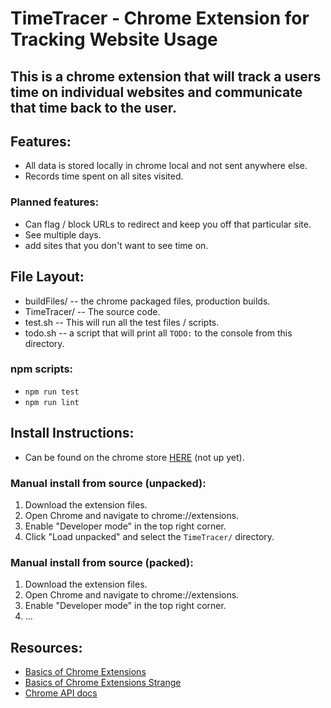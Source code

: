 # TimeTracer - Chrome Extension for Tracking Website Usage

## This is a chrome extension that will track a users time on individual websites and communicate that time back to the user.

## Features:
- All data is stored locally in chrome local and not sent anywhere else.
- Records time spent on all sites visited.

### Planned features:
- Can flag / block URLs to redirect and keep you off that particular site.
- See multiple days.
- add sites that you don't want to see time on.

## File Layout:
- buildFiles/   -- the chrome packaged files, production builds.
- TimeTracer/   -- The source code.
- test.sh       -- This will run all the test files / scripts.
- todo.sh       -- a script that will print all `TODO:` to the console from this directory.

### npm scripts:
- `npm run test`
- `npm run lint`

## Install Instructions:
- Can be found on the chrome store [HERE](link) (not up yet).

### Manual install from source (unpacked):
1. Download the extension files.
2. Open Chrome and navigate to chrome://extensions.
3. Enable "Developer mode" in the top right corner.
4. Click "Load unpacked" and select the `TimeTracer/` directory.  

### Manual install from source (packed):
1. Download the extension files.
2. Open Chrome and navigate to chrome://extensions.
3. Enable "Developer mode" in the top right corner.
4. ...

## Resources:
- [Basics of Chrome Extensions](https://www.youtube.com/watch?v=Zt_6UXvoKHM)
- [Basics of Chrome Extensions Strange](https://www.youtube.com/watch?v=Is_ZA4yxliE)
- [Chrome API docs](https://developer.chrome.com/docs/extensions/reference/api/storage#local)
